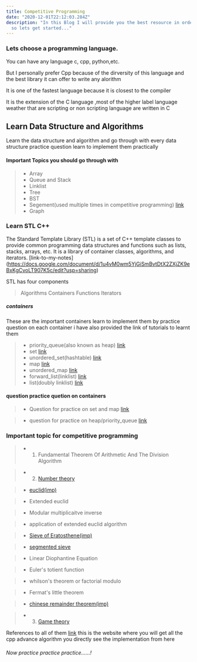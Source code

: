 ```yaml
---
title: Competitive Programming
date: "2020-12-01T22:12:03.284Z"
description: "In this Blog I will provide you the best resource in order to become good programmer \n
  so lets get started..."
---
```


### Lets choose a programming language. 
You can have any language c, cpp, python,etc.

But I personally prefer Cpp because of the dirversity of this language and the best library it can offer to write any alorithm

It is one of the fastest language because it is closest to the compiler

It is the extension of the C language ,most of the higher label language weather that are scripting or non scripting language are written in C

## Learn Data Structure and Algorithms

Learn the data structure and algorithm and go through with every data structure practice question learn to implement them practically 

#### Important Topics you should go through with 
> - Array
> - Queue and Stack
> - Linklist
> - Tree
> - BST
> - Segement(used multiple times in competitive programming) [link](https://youtu.be/FR5d4V7Z9SE)
> - Graph

### Learn STL C++
The Standard Template Library (STL) is a set of C++ template classes to provide common programming data structures and functions such as lists, stacks, arrays, etc. It is a library of container classes, algorithms, and iterators.
[link-to-my-notes] (https://docs.google.com/document/d/1u4vM0wm5YjGiSmBvtDtX2ZXjZK9eBxKgCvoLT907K5c/edit?usp=sharing)

STL has four components

> Algorithms
> Containers
> Functions
> Iterators

##### containers

 These are the important containers learn to implement them by practice question on each container i have also provided the link of tutorials to learnt them 

> - priority_queue(also known as heap) [link](https://www.geeksforgeeks.org/priority-queue-in-cpp-stl/)
> - set [link](https://www.geeksforgeeks.org/set-in-cpp-stl/)
> - unordered_set(hashtable) [link](https://www.geeksforgeeks.org/unordered_map-in-cpp-stl/)
> - map [link](https://www.geeksforgeeks.org/map-associative-containers-the-c-standard-template-library-stl/)
> - unordered_map [link](https://www.geeksforgeeks.org/unordered_map-in-cpp-stl/)
> - forward_list(linklist) [link](https://www.geeksforgeeks.org/forward-list-c-set-1-introduction-important-functions/)
> - list(doubly linklist) [link](https://www.geeksforgeeks.org/list-cpp-stl/)

#### question practice quetion on containers
> - Question for practice  on set and map [link](https://drive.google.com/file/d/161UjawImMTDUjdPAj53We_q_DluKsOAF/view?usp=sharing)

> - question  for practice on heap/priority_queue [link](https://www.hackerearth.com/practice/data-structures/trees/heapspriority-queues/practice-problems/)

### Important topic for competitive programming

> - 1. Fundamental Theorem Of Arithmetic And The Division Algorithm

> - 2. [Number theory](https://www.youtube.com/watch?v=vPum8EqmFz0&t=420s)

>  - [euclid(imp)](https://www.youtube.com/watch?v=8E1i5l6h22c)

>  - Extended euclid

>  - Modular multiplicaitve inverse

>  - application of extended euclid algorithm

>  - [Sieve of Eratosthene(imp)](https://www.youtube.com/watch?v=yB57bcffJo4&t=11)

>  - [segmented sieve](https://www.youtube.com/watch?v=fByR5N-TseY)

>  - Linear Diophantine Equation

>  - Euler's totient function

>  - whilson's theorem or factorial modulo

>  - Fermat's little theorem 

>  - [chinese remainder theorem(imp)](https://www.youtube.com/watch?v=vPum8EqmFz0&t=397s)

> - 3. [Game theory](https://www.youtube.com/watch?v=GPhZpgPOa1U&t=3346s)

References to all of them [link](https://cp-algorithms.com/) this is the website where you will get all the cpp advance algorithm you directly see the implementation from here 


###### Now practice practice practice......!
